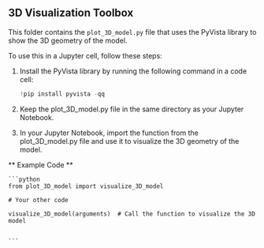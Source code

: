 ## 3D Visualization Toolbox

This folder contains the `plot_3D_model.py` file that uses the PyVista library to show the 3D geometry of the model.

To use this in a Jupyter cell, follow these steps:

1. Install the PyVista library by running the following command in a code cell:
   ```python
   !pip install pyvista -qq
   ```
2. Keep the plot_3D_model.py file in the same directory as your Jupyter Notebook.

3. In your Jupyter Notebook, import the function from the plot_3D_model.py file and use it to visualize the 3D geometry of the      model.

** Example Code **

    ```python
    from plot_3D_model import visualize_3D_model

    # Your other code

    visualize_3D_model(arguments)  # Call the function to visualize the 3D model


    ```
